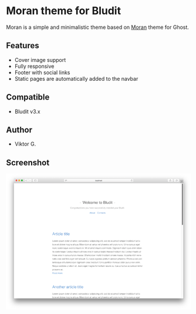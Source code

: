 # Moran theme for Bludit
Moran is a simple and minimalistic theme based on [Moran](https://github.com/echenley/moran) theme for Ghost. 

## Features
- Cover image support
- Fully responsive
- Footer with social links
- Static pages are automatically added to the navbar

## Compatible
- Bludit v3.x

## Author
- Viktor G.

## Screenshot
![screenshot-moran](https://github.com/vikgor/moran/blob/master/screenshot.png)
